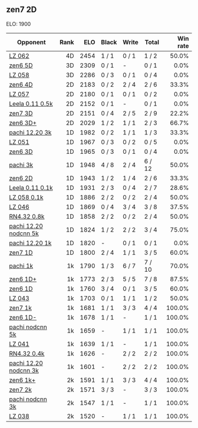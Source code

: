## zen7 2D ##

ELO: 1900

Opponent | Rank | ELO | Black | Write | Total | Win rate
---------|-----:|----:|-------|-------|-------|-------:
[LZ 062](LZ%20062.md) | 4D | 2454 | 1 / 1 | 0 / 1 | 1 / 2 | 50.0%
[zen6 5D](zen6%205D.md) | 3D | 2309 | 0 / 1 | - | 0 / 1 | 0.0%
[LZ 058](LZ%20058.md) | 3D | 2286 | 0 / 3 | 0 / 1 | 0 / 4 | 0.0%
[zen6 4D](zen6%204D.md) | 2D | 2183 | 0 / 2 | 2 / 4 | 2 / 6 | 33.3%
[LZ 057](LZ%20057.md) | 2D | 2180 | 0 / 1 | 0 / 1 | 0 / 2 | 0.0%
[Leela 0.11 0.5k](Leela%200.11%200.5k.md) | 2D | 2152 | 0 / 1 | - | 0 / 1 | 0.0%
[zen7 3D](zen7%203D.md) | 2D | 2151 | 0 / 4 | 2 / 5 | 2 / 9 | 22.2%
[zen6 3D+](zen6%203D+.md) | 2D | 2029 | 1 / 2 | 1 / 1 | 2 / 3 | 66.7%
[pachi 12.20 3k](pachi%2012.20%203k.md) | 1D | 1982 | 0 / 2 | 1 / 1 | 1 / 3 | 33.3%
[LZ 051](LZ%20051.md) | 1D | 1967 | 0 / 3 | 0 / 2 | 0 / 5 | 0.0%
[zen6 3D](zen6%203D.md) | 1D | 1965 | 0 / 3 | 0 / 1 | 0 / 4 | 0.0%
[pachi 3k](pachi%203k.md) | 1D | 1948 | 4 / 8 | 2 / 4 | 6 / 12 | 50.0%
[zen6 2D](zen6%202D.md) | 1D | 1943 | 1 / 2 | 1 / 4 | 2 / 6 | 33.3%
[Leela 0.11 0.1k](Leela%200.11%200.1k.md) | 1D | 1931 | 2 / 3 | 0 / 4 | 2 / 7 | 28.6%
[LZ 058 0.1k](LZ%20058%200.1k.md) | 1D | 1886 | 2 / 2 | 0 / 2 | 2 / 4 | 50.0%
[LZ 046](LZ%20046.md) | 1D | 1869 | 0 / 4 | 3 / 4 | 3 / 8 | 37.5%
[RN4.32 0.8k](RN4.32%200.8k.md) | 1D | 1858 | 2 / 2 | 0 / 2 | 2 / 4 | 50.0%
[pachi 12.20 nodcnn 5k](pachi%2012.20%20nodcnn%205k.md) | 1D | 1824 | 1 / 2 | 2 / 2 | 3 / 4 | 75.0%
[pachi 12.20 1k](pachi%2012.20%201k.md) | 1D | 1820 | - | 0 / 1 | 0 / 1 | 0.0%
[zen7 1D](zen7%201D.md) | 1D | 1800 | 2 / 4 | 1 / 1 | 3 / 5 | 60.0%
[pachi 1k](pachi%201k.md) | 1k | 1790 | 1 / 3 | 6 / 7 | 7 / 10 | 70.0%
[zen6 1D+](zen6%201D+.md) | 1k | 1773 | 2 / 3 | 5 / 5 | 7 / 8 | 87.5%
[zen6 1D](zen6%201D.md) | 1k | 1760 | 3 / 4 | 0 / 1 | 3 / 5 | 60.0%
[LZ 043](LZ%20043.md) | 1k | 1703 | 0 / 1 | 1 / 1 | 1 / 2 | 50.0%
[zen7 1k](zen7%201k.md) | 1k | 1681 | 1 / 1 | 3 / 3 | 4 / 4 | 100.0%
[zen6 1D-](zen6%201D-.md) | 1k | 1678 | 1 / 1 | - | 1 / 1 | 100.0%
[pachi nodcnn 5k](pachi%20nodcnn%205k.md) | 1k | 1659 | - | 1 / 1 | 1 / 1 | 100.0%
[LZ 041](LZ%20041.md) | 1k | 1639 | 1 / 1 | - | 1 / 1 | 100.0%
[RN4.32 0.4k](RN4.32%200.4k.md) | 1k | 1626 | - | 2 / 2 | 2 / 2 | 100.0%
[pachi 12.20 nodcnn 3k](pachi%2012.20%20nodcnn%203k.md) | 1k | 1601 | - | 2 / 2 | 2 / 2 | 100.0%
[zen6 1k+](zen6%201k+.md) | 2k | 1591 | 1 / 1 | 3 / 3 | 4 / 4 | 100.0%
[zen7 2k](zen7%202k.md) | 2k | 1571 | 3 / 3 | - | 3 / 3 | 100.0%
[pachi nodcnn 3k](pachi%20nodcnn%203k.md) | 2k | 1547 | 1 / 1 | - | 1 / 1 | 100.0%
[LZ 038](LZ%20038.md) | 2k | 1520 | - | 1 / 1 | 1 / 1 | 100.0%
